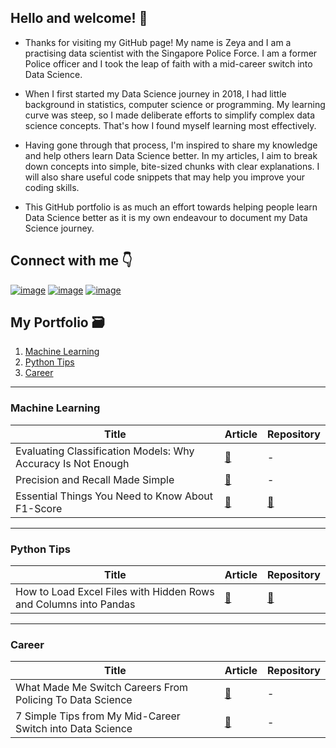 ## Hello and welcome! 👋

- Thanks for visiting my GitHub page! My name is Zeya and I am a practising data scientist with the Singapore Police Force. I am a former Police officer and I took the leap of faith with a mid-career switch into Data Science.   

- When I first started my Data Science journey in 2018, I had little background in statistics, computer science or programming. My learning curve was steep, so I made deliberate efforts to simplify complex data science concepts. That's how I found myself learning most effectively. 

- Having gone through that process, I'm inspired to share my knowledge and help others learn Data Science better. In my articles, I aim to break down concepts into simple, bite-sized chunks with clear  explanations. I will also share useful code snippets that may help you improve your coding skills. 

- This GitHub portfolio is as much an effort towards helping people learn Data Science better as it is my own endeavour to document my Data Science journey.

## Connect with me 👇
 
[![image](https://img.shields.io/badge/LinkedIn-0077B5?style=for-the-badge&logo=linkedin&logoColor=white)](https://www.linkedin.com/in/zeyalt/) [![image](https://img.shields.io/badge/Twitter-1DA1F2?style=for-the-badge&logo=twitter&logoColor=white)](https://twitter.com/zeyalt_) [![image](https://img.shields.io/badge/Medium-12100E?style=for-the-badge&logo=medium&logoColor=white)](https://zeyalt.medium.com/)

## My Portfolio 🗃️

1. [Machine Learning](#machine-learning)
2. [Python Tips](#python-tips)
3. [Career](#career)

___
<a name="machine-learning"></a>
### Machine Learning
| Title | Article | Repository |
| --- | --- | --- |
| Evaluating Classification Models: Why Accuracy Is Not Enough | [:link:](https://medium.com/mlearning-ai/evaluating-classification-models-why-accuracy-is-not-enough-abf3d9c93a69) | - |
| Precision and Recall Made Simple | [:link:](https://towardsdatascience.com/precision-and-recall-made-simple-afb5e098970f) | - |
| Essential Things You Need to Know About F1-Score | [:link:](https://towardsdatascience.com/essential-things-you-need-to-know-about-f1-score-dbd973bf1a3) | [:link:](https://github.com/zeyalt/data-science-articles/blob/master/visualise_means_3d.py) |

___
<a name="python-tips"></a>
### Python Tips 
| Title | Article | Repository |
| --- | --- | --- |
| How to Load Excel Files with Hidden Rows and Columns into Pandas | [:link:](https://towardsdatascience.com/how-to-load-excel-files-with-hidden-rows-and-columns-into-pandas-19d445fa5c47) | [:link:](https://github.com/zeyalt/data-science-articles/blob/master/Load%20Excel%20Files%20as%20Pandas%20DataFrames%20without%20Hidden%20Rows%20and%C2%A0Columns.ipynb) |

___
<a name="career"></a>
### Career
| Title | Article | Repository |
| --- | --- | --- |
| What Made Me Switch Careers From Policing To Data Science | [:link:](https://medium.com/codex/why-made-me-switch-careers-from-policing-to-data-science-d07cc797ff1a) | - |
| 7 Simple Tips from My Mid-Career Switch into Data Science | [:link:](https://towardsdatascience.com/6-simple-tips-for-mid-career-switchers-a5902e645cf8) | - |


